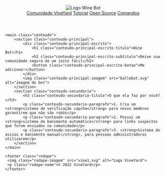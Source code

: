 <!DOCTYPE html>
<html lang="pt-br">
<head>
    <meta charset="UTF-8">
    <meta http-equiv="X-UA-Compatible" content="IE=edge">
    <meta name="viewport" content="width=device-width, initial-scale=1.0">
    <meta name="description" content="Um bot que irá moderar e deixar a sua comunidade segura de um jeito fácil!">
    <title>Wine Bot - Modere a sua comunidade do Discord</title>
    <link rel="shortcut icon" href="favicon.ico" type="image/x-icon">
    <link rel="stylesheet" href="style.css">
</head>
<body>
    <header class="cabecalho">
            <img class="cabecalho-imagem" src="vinhedo_logo_80.svg" alt="Logo Wine Bot">
            <nav class="cabecalho-menu">
                <a class="cabecalho-menu-item" href="https://discord.gg/PAer7Rak" target="_blank" rel="external">Comunidade VineYard</a>
                <a class="cabecalho-menu-item" href="">Tutorial</a>
                <a class="cabecalho-menu-item" href="">Open Source</a>
                <a class="cabecalho-menu-item" href="">Comandos</a>
        </nav>
    </header>

    <main class="conteudo">
        <section class="conteudo-principal">
            <div class="conteudo-principal-escrito">
                <h1 class="conteudo-principal-escrito-titulo">Wine Bot</h1>
                <h2 class="conteudo-principal-escrito-subtitulo">Deixe sua comunidade segura de um jeito fácil</h2>
                <button class="conteudo-principal-escrito-botao">Me adicione!</button>
            </div>
            <img class="conteudo-principal-imagem" src="ballebot.svg" alt="imagem do bot">
        </section>
        <section class="conteudo-secundario">
            <h3 class="conteudo-secundario-titulo">O que ela faz por você?</h3> 
            <p class="conteudo-secundario-paragrafo">1. Cria um <strong>sistema de verificação capcha</strong> para novos membros garantirem que não são robôs</p>
            <p class="conteudo-secundario-paragrafo">2. Possui um <strong>sistema de banimento automático</strong> para links suspeitos que forem enviados na comunidade</p>
            <p class="conteudo-secundario-paragrafo">3. <strong>Sistema de avisos e banimento manual</strong>, para pessoas administradoras utilizarem</p>
        </section>
    </main> 

    <footer class="rodape">
     <img class="rodape-imagem" src="vine1.svg" alt="Logo VineYard">
     <p class="rodape-nome">© 2022 VineYard</p>
    </footer>
</body>
</html>           
